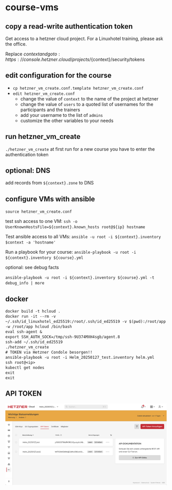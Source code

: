 # course-vms

## copy a read-write authentication token

Get access to a hetzner cloud project. For a Linuxhotel training, please ask the office.

Replace ${context} and go to: https://console.hetzner.cloud/projects/${context}/security/tokens

## edit configuration for the course

* `cp hetzner_vm_create.conf.template hetzner_vm_create.conf`
* `edit hetzner_vm_create.conf`
  * change the value of `context` to the name of the project at hetzner
  * change the value of `users` to a quoted list of usernames for the participants and the trainers
  * add your username to the list of `admins`
  * customize the other variables to your needs

## run hetzner_vm_create

`./hetzner_vm_create`
at first run for a new course you have to enter the authentication token

## optional: DNS

add records from `${context}.zone` to DNS

## configure VMs with ansible

`source hetzner_vm_create.conf`

test ssh access to one VM:
`ssh -o UserKnownHostsFile=${context}.known_hosts root@${ip} hostname`

Test ansible access to all VMs:
`ansible -u root -i ${context}.inventory $context -a 'hostname'`

Run a playbook for your course:
`ansible-playbook -u root -i ${context}.inventory ${course}.yml`

optional: see debug facts

`ansible-playbook -u root -i ${context}.inventory ${course}.yml -t debug_info | more`

## docker

```shell
docker build -t hcloud .
docker run -it --rm -v ~/.ssh/id_linuxhotel_ed25519:/root/.ssh/id_ed25519 -v $(pwd):/root/app -w /root/app hcloud /bin/bash
eval ssh-agent &
export SSH_AUTH_SOCK=/tmp/ssh-9U374MXH4sgb/agent.8 
ssh-add ~/.ssh/id_ed25519
./hetzner_vm_create
# TOKEN via Hetzner Condole besorgen!!
ansible-playbook -u root -i Helm_20250127_test.inventory helm.yml
ssh root@<ip>
kubectl get nodes
exit
exit
```

## API TOKEN

![Create API TOKEN](./images/API-TOKEN.png) 
